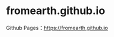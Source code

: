 # fromearth.github.io
Github Pages：<a href="https://fromearth.github.io">https://fromearth.github.io</a>
